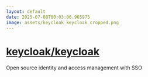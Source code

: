 ```yaml
---
layout: default
date: 2025-07-08T00:03:06.965975
image: assets/keycloak_keycloak_cropped.png
---
```


# [keycloak/keycloak](https://github.com/keycloak/keycloak)

Open source identity and access management with SSO
